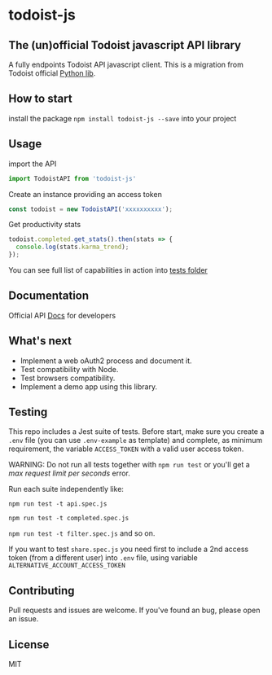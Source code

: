 # todoist-js
## The (un)official Todoist javascript API library
A fully endpoints Todoist API javascript client.
This is a migration from Todoist official [Python lib](https://github.com/Doist/todoist-python).

## How to start
install the package
`npm install todoist-js --save`
into your project

## Usage
import the API
```javascript
import TodoistAPI from 'todoist-js'
```
Create an instance providing an access token
```javascript
const todoist = new TodoistAPI('xxxxxxxxxx');
```

Get productivity stats
```javascript
todoist.completed.get_stats().then(stats => {
  console.log(stats.karma_trend);
});
```
You can see full list of capabilities in action into [tests folder](https://github.com/Cosmitar/todoist-js/tree/master/__tests__)

## Documentation
Official API [Docs](https://developer.todoist.com/?python#update-multiple-ordersindents) for developers

## What's next
- Implement a web oAuth2 process and document it.
- Test compatibility with Node.
- Test browsers compatibility.
- Implement a demo app using this library.

## Testing
This repo includes a Jest suite of tests.
Before start, make sure you create a `.env` file (you can use `.env-example` as template) and complete, as minimum requirement, the variable `ACCESS_TOKEN` with a valid user access token.

WARNING: Do not run all tests together with `npm run test` or you'll get a _max request limit per seconds_ error.

Run each suite independently like:

`npm run test -t api.spec.js`

`npm run test -t completed.spec.js`

`npm run test -t filter.spec.js`
and so on.

If you want to test `share.spec.js` you need first to include a 2nd access token (from a different user) into `.env` file, using variable `ALTERNATIVE_ACCOUNT_ACCESS_TOKEN`

## Contributing
Pull requests and issues are welcome. If you've found an bug, please open an issue.

## License
MIT

